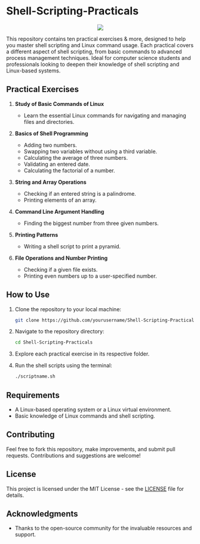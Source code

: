 # Shell-Scripting-Practicals

<div align="center">
<a href="https://skillicons.dev">
<img src="https://skillicons.dev/icons?i=bash,powershell" />
</a>
</div>

This repository contains ten practical exercises & more, designed to help you master shell scripting and Linux command usage. Each practical covers a different aspect of shell scripting, from basic commands to advanced process management techniques. Ideal for computer science students and professionals looking to deepen their knowledge of shell scripting and Linux-based systems.

## Practical Exercises

1. **Study of Basic Commands of Linux**
   - Learn the essential Linux commands for navigating and managing files and directories.

2. **Basics of Shell Programming**
   - Adding two numbers.
   - Swapping two variables without using a third variable.
   - Calculating the average of three numbers.
   - Validating an entered date.
   - Calculating the factorial of a number.

3. **String and Array Operations**
   - Checking if an entered string is a palindrome.
   - Printing elements of an array.

4. **Command Line Argument Handling**
   - Finding the biggest number from three given numbers.

5. **Printing Patterns**
   - Writing a shell script to print a pyramid.

6. **File Operations and Number Printing**
   - Checking if a given file exists.
   - Printing even numbers up to a user-specified number.

## How to Use

1. Clone the repository to your local machine:
    ```sh
    git clone https://github.com/yourusername/Shell-Scripting-Practicals.git
    ```

2. Navigate to the repository directory:
    ```sh
    cd Shell-Scripting-Practicals
    ```

3. Explore each practical exercise in its respective folder.

4. Run the shell scripts using the terminal:
    ```sh
    ./scriptname.sh
    ```

## Requirements

- A Linux-based operating system or a Linux virtual environment.
- Basic knowledge of Linux commands and shell scripting.

## Contributing

Feel free to fork this repository, make improvements, and submit pull requests. Contributions and suggestions are welcome!

## License

This project is licensed under the MIT License - see the [LICENSE](LICENSE) file for details.

## Acknowledgments

- Thanks to the open-source community for the invaluable resources and support.
